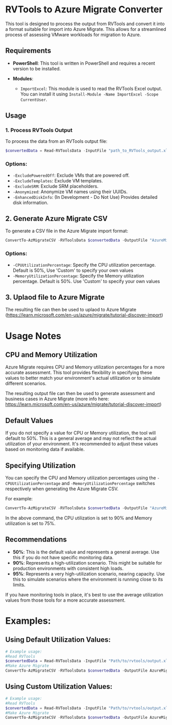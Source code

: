 # RVTools to Azure Migrate Converter

This tool is designed to process the output from RVTools and convert it into a format suitable for import into Azure Migrate. This allows for a streamlined process of assessing VMware workloads for migration to Azure.

## Requirements

- **PowerShell**: This tool is written in PowerShell and requires a recent version to be installed.
  
- **Modules**:
  - `ImportExcel`: This module is used to read the RVTools Excel output. You can install it using `Install-Module -Name ImportExcel -Scope CurrentUser`.

## Usage

### 1. Process RVTools Output

To process the data from an RVTools output file:

```powershell
$convertedData = Read-RVToolsData -InputFile "path_to_RVTools_output.xlsx"
```
### Options:

- `-ExcludePoweredOff`: Exclude VMs that are powered off.
- `-ExcludeTemplates`: Exclude VM templates.
- `-ExcludeSRM`: Exclude SRM placeholders.
- `-Anonymized`: Anonymize VM names using their UUIDs.
- `-EnhancedDiskInfo`: (In Development - Do Not Use) Provides detailed disk information.

## 2. Generate Azure Migrate CSV
To generate a CSV file in the Azure Migrate import format:

```powershell
ConvertTo-AzMigrateCSV -RVToolsData $convertedData -OutputFile "AzureMigrate.csv"
```

### Options:
- `-CPUUtilizationPercentage`: Specify the CPU utilization percentage. Default is 50%, Use 'Custom' to specify your own values
- `-MemoryUtilizationPercentage`: Specify the Memory utilization percentage. Default is 50%. Use 'Custom' to specify your own values

## 3. Uplaod file to Azure Migrate

The resulting file can then be used to uplaod to Azure Migrate (https://learn.microsoft.com/en-us/azure/migrate/tutorial-discover-import)

# Usage Notes

## CPU and Memory Utilization

Azure Migrate requires CPU and Memory utilization percentages for a more accurate assessment. This tool provides flexibility in specifying these values to better match your environment's actual utilization or to simulate different scenarios.

The resulting output file can then be used to generate assessment and business cases in Azure Migrate (more info here: https://learn.microsoft.com/en-us/azure/migrate/tutorial-discover-import)

## Default Values
If you do not specify a value for CPU or Memory utilization, the tool will default to 50%. This is a general average and may not reflect the actual utilization of your environment. It's recommended to adjust these values based on monitoring data if available.

## Specifying Utilization
You can specify the CPU and Memory utilization percentages using the `-CPUUtilizationPercentage` and `-MemoryUtilizationPercentage` switches respectively when generating the Azure Migrate CSV.

For example:

```powershell
ConvertTo-AzMigrateCSV -RVToolsData $convertedData -OutputFile "AzureMigrate.csv" -CPUUtilizationPercentage "90" -MemoryUtilizationPercentage "75"
```
In the above command, the CPU utilization is set to 90% and Memory utilization is set to 75%.

## Recommendations
- **50%**: This is the default value and represents a general average. Use this if you do not have specific monitoring data.
- **90%**: Represents a high-utilization scenario. This might be suitable for production environments with consistent high loads.
- **95%**: Represents a very high-utilization scenario, nearing capacity. Use this to simulate scenarios where the environment is running close to its limits.

If you have monitoring tools in place, it's best to use the average utilization values from those tools for a more accurate assessment.



# Examples:

## Using Default Utilization Values:
```powershell
# Example usage:
#Read RVTools 
$convertedData = Read-RVToolsData -InputFile "Path/to/rvtools/output.xlsx"
#Make Azure Migrate
ConvertTo-AzMigrateCSV -RVToolsData $convertedData -OutputFile AzureMigrate.csv -CPUUtilization 50 -MemoryUtilization 50
```
## Using Custom Utilization Values:
```powershell
# Example usage:
#Read RVTools 
$convertedData = Read-RVToolsData -InputFile "Path/to/rvtools/output.xlsx"
#Make Azure Migrate
ConvertTo-AzMigrateCSV -RVToolsData $convertedData -OutputFile AzureMigrate.csv -CPUUtilization Custom -MemoryUtilizationPercentage Custom
```

